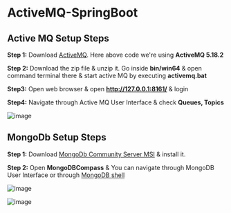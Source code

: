 # ActiveMQ-SpringBoot

## Active MQ Setup Steps
**Step 1:** Download [ActiveMQ](https://activemq.apache.org/download.html). Here above code we're using **ActiveMQ 5.18.2**

**Step 2:** Download the zip file & unzip it. Go inside **bin/win64** & open command terminal there & start active MQ by executing **activemq.bat**

**Step3:** Open web browser & open **http://127.0.0.1:8161/** & login

**Step4:** Navigate through Active MQ User Interface & check **Queues, Topics**

![image](https://github.com/srvcode/ActiveMQ-SpringBoot/assets/74100226/bc5e6a30-015b-4f4e-9448-a74d3072ee88)


## MongoDb Setup Steps
**Step 1:** Download [MongoDb Community Server MSI](https://www.mongodb.com/try/download/community) & install it.

**Step 2:** Open **MongoDBCompass** & You can navigate through MongoDB User Interface or through [MongoDB shell](https://www.mongodb.com/try/download/shell)

![image](https://github.com/srvcode/ActiveMQ-SpringBoot/assets/74100226/e935e404-01fb-46c2-91b6-08bf2d6b7be2)

![image](https://github.com/srvcode/ActiveMQ-SpringBoot/assets/74100226/75dfe45f-ef78-4d7f-9d1f-459cad8b147c)


